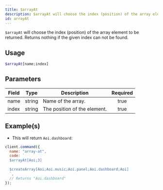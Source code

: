 ```yaml
---
title: $arrayAt
description: $arrayAt will choose the index (position) of the array element to be returned. Returns nothing if the given index can not be found.
id: arrayAt
---
```


`$arrayAt` will choose the index (position) of the array element to be returned. Returns nothing if the given index can not be found.

## Usage

```php
$arrayAt[name;index]
```

## Parameters

| Field | Type   | Description                  | Required |
| ----- | ------ | ---------------------------- | :------: |
| name  | string | Name of the array.           |   true   |
| index | string | The position of the element. |   true   |

## Example(s)

- This will return `Aoi.dashboard`:

```javascript
client.command({
  name: "array-at",
  code: `
  $arrayAt[Aoi;3]
  
  $createArray[Aoi;Aoi.music;Aoi.panel;Aoi.dashboard;Aoi]
  `,
  // Returns "Aoi.dashboard"
});
```
